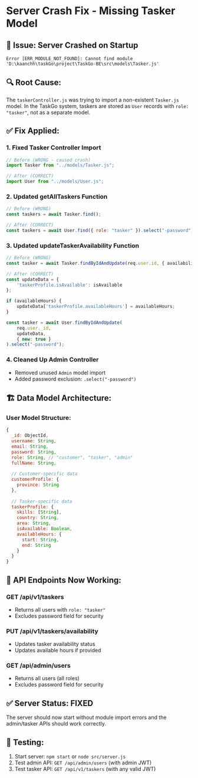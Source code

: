 # Server Crash Fix - Missing Tasker Model

## 🚨 **Issue:** Server Crashed on Startup
```
Error [ERR_MODULE_NOT_FOUND]: Cannot find module 'D:\kaanchh\taskGo\project\TaskGo-BE\src\models\Tasker.js'
```

## 🔍 **Root Cause:**
The `taskerController.js` was trying to import a non-existent `Tasker.js` model. In the TaskGo system, taskers are stored as `User` records with `role: "tasker"`, not as a separate model.

## ✅ **Fix Applied:**

### 1. **Fixed Tasker Controller Import**
```javascript
// Before (WRONG - caused crash)
import Tasker from "../models/Tasker.js";

// After (CORRECT)
import User from "../models/User.js";
```

### 2. **Updated getAllTaskers Function**
```javascript
// Before (WRONG)
const taskers = await Tasker.find();

// After (CORRECT)  
const taskers = await User.find({ role: "tasker" }).select("-password");
```

### 3. **Updated updateTaskerAvailability Function**
```javascript
// Before (WRONG)
const tasker = await Tasker.findByIdAndUpdate(req.user.id, { availability }, { new: true });

// After (CORRECT)
const updateData = {
    'taskerProfile.isAvailable': isAvailable
};

if (availableHours) {
    updateData['taskerProfile.availableHours'] = availableHours;
}

const tasker = await User.findByIdAndUpdate(
    req.user._id, 
    updateData, 
    { new: true }
).select("-password");
```

### 4. **Cleaned Up Admin Controller**
- Removed unused `Admin` model import
- Added password exclusion: `.select("-password")`

## 🏗️ **Data Model Architecture:**

### **User Model Structure:**
```javascript
{
  _id: ObjectId,
  username: String,
  email: String,
  password: String,
  role: String, // "customer", "tasker", "admin"
  fullName: String,
  
  // Customer-specific data
  customerProfile: {
    province: String
  },
  
  // Tasker-specific data  
  taskerProfile: {
    skills: [String],
    country: String,
    area: String,
    isAvailable: Boolean,
    availableHours: {
      start: String,
      end: String
    }
  }
}
```

## 🔧 **API Endpoints Now Working:**

### **GET /api/v1/taskers** 
- Returns all users with `role: "tasker"`
- Excludes password field for security

### **PUT /api/v1/taskers/availability**
- Updates tasker availability status
- Updates available hours if provided

### **GET /api/admin/users**
- Returns all users (all roles)
- Excludes password field for security

## ✅ **Server Status: FIXED**
The server should now start without module import errors and the admin/tasker APIs should work correctly.

## 🧪 **Testing:**
1. Start server: `npm start` or `node src/server.js`
2. Test admin API: `GET /api/admin/users` (with admin JWT)
3. Test tasker API: `GET /api/v1/taskers` (with any valid JWT) 